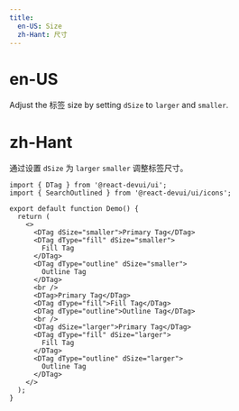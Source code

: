 ```yaml
---
title:
  en-US: Size
  zh-Hant: 尺寸
---
```


# en-US

Adjust the 标签 size by setting `dSize` to `larger` and `smaller`.

# zh-Hant

通过设置 `dSize` 为 `larger` `smaller` 调整标签尺寸。

```tsx
import { DTag } from '@react-devui/ui';
import { SearchOutlined } from '@react-devui/ui/icons';

export default function Demo() {
  return (
    <>
      <DTag dSize="smaller">Primary Tag</DTag>
      <DTag dType="fill" dSize="smaller">
        Fill Tag
      </DTag>
      <DTag dType="outline" dSize="smaller">
        Outline Tag
      </DTag>
      <br />
      <DTag>Primary Tag</DTag>
      <DTag dType="fill">Fill Tag</DTag>
      <DTag dType="outline">Outline Tag</DTag>
      <br />
      <DTag dSize="larger">Primary Tag</DTag>
      <DTag dType="fill" dSize="larger">
        Fill Tag
      </DTag>
      <DTag dType="outline" dSize="larger">
        Outline Tag
      </DTag>
    </>
  );
}
```
